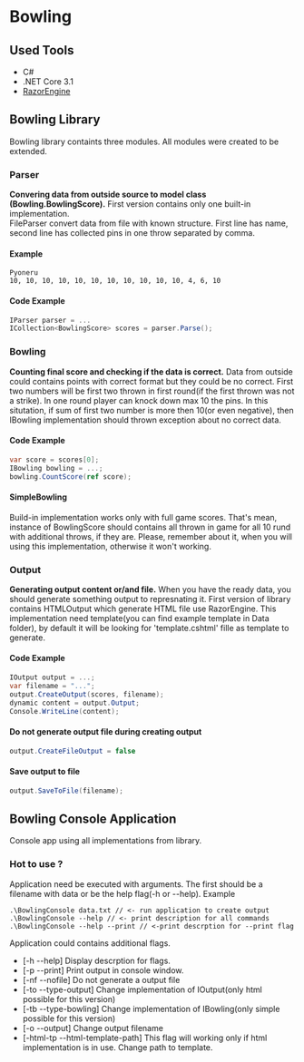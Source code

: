 # Bowling

## Used Tools
* C#
* .NET Core 3.1
* [RazorEngine](https://antaris.github.io/RazorEngine/) 

## Bowling Library

Bowling library containts three modules. All modules were created to be extended.

### Parser
**Convering data from outside source to model class (Bowling.BowlingScore).** First version contains only one built-in implementation.<br/>
FileParser convert data from file with known structure.
First line has name, second line has collected pins in one throw separated by comma.
#### Example
```
Pyoneru
10, 10, 10, 10, 10, 10, 10, 10, 10, 10, 10, 4, 6, 10
```

#### Code Example
```C#
IParser parser = ...
ICollection<BowlingScore> scores = parser.Parse();
```

### Bowling
**Counting final score and checking if the data is correct.** Data from outside could contains points with correct format but they could be no correct.
First two numbers will be first two thrown in first round(if the first thrown was not a strike). In one round player can knock down max 10 the pins. In this situtation, if sum of first two number is more then 10(or even negative), then IBowling implementation should thrown exception about no correct data.

#### Code Example
```C#
var score = scores[0];
IBowling bowling = ...;
bowling.CountScore(ref score);
```

#### SimpleBowling
Build-in implementation works only with full game scores. That's mean, instance of BowlingScore should contains all thrown in game for all 10 rund with additional throws, if they are. Please, remember about it, when you will using this implementation, otherwise it won't working.

### Output
**Generating output content or/and file.** When you have the ready data, you should generate something output to represnating it. First version of library contains HTMLOutput which generate HTML file use RazorEngine. This implementation need template(you can find example template in Data folder), by default it will be looking for 'template.cshtml' fille as template to generate.

#### Code Example
```C#
IOutput output = ...;
var filename = "...";
output.CreateOutput(scores, filename);
dynamic content = output.Output;
Console.WriteLine(content);
```
#### Do not generate output file during creating output
```C#
output.CreateFileOutput = false
```
#### Save output to file
```C#
output.SaveToFile(filename);
```

## Bowling Console Application
Console app using all implementations from library.

### Hot to use ?
Application need be executed with arguments. The first should be a filename with data or be the help flag(-h or --help).
Example
```
.\BowlingConsole data.txt // <- run application to create output
.\BowlingConsole --help // <- print description for all commands
.\BowlingConsole --help --print // <-print descrption for --print flag
```
Application could contains additional flags.
* [-h --help] Display descrption for flags.
* [-p --print] Print output in console window.
* [-nf --nofile] Do not generate a output file
* [-to --type-output] Change implementation of IOutput(only html possible for this version)
* [-tb --type-bowling] Change implementation of IBowling(only simple possible for this version)
* [-o --output] Change output filename
* [-html-tp --html-template-path] This flag will working only if html implementation is in use. Change path to template.
